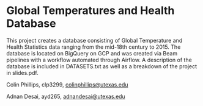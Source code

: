 # Global Temperatures and Health Database

This project creates a database consisting of Global Temperature and Health Statistics data ranging from the mid-18th century to 2015.
The database is located on BigQuery on GCP and was created via Beam pipelines with a workflow automated through Airflow. A description 
of the database is included in DATASETS.txt as well as a breakdown of the project in slides.pdf.

Colin Phillips, clp3299, colinphillips@utexas.edu 

Adnan Desai, ayd265, adnandesai@utexas.edu
